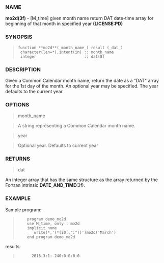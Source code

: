 ### NAME

**mo2d(3f)** \- [M_time] given month name return DAT date-time array for beginning of that month in specified year **(LICENSE:PD)**

### SYNOPSIS

>     function **mo2d**(_month_name_) result (_dat_)
>      character(len=*),intent(in) :: month_name
>      integer                     :: dat(8)

### DESCRIPTION

Given a Common Calendar month name, return the date as a "DAT" array for the
1st day of the month. An optional year may be specified. The year defaults to
the current year.

### OPTIONS

> month_name

> A string representing a Common Calendar month name.

> year

> Optional year. Defaults to current year

### RETURNS

> dat

An integer array that has the same structure as the array returned by the
Fortran intrinsic **DATE_AND_TIME**(3f).

### EXAMPLE

Sample program:

>         program demo_mo2d
>         use M_time, only : mo2d
>         implicit none
>            write(*,'(*(i0:,":"))')mo2d('March')
>         end program demo_mo2d

results:

>           2016:3:1:-240:0:0:0:0
